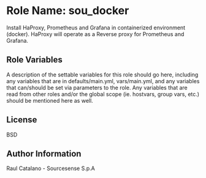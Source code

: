 Role Name: sou_docker
=========

Install HaProxy, Prometheus and Grafana in containerized environment (docker). 
HaProxy will operate as a Reverse proxy for Prometheus and Grafana.

Role Variables
--------------

A description of the settable variables for this role should go here, including any variables that are in defaults/main.yml, vars/main.yml, and any variables that can/should be set via parameters to the role. Any variables that are read from other roles and/or the global scope (ie. hostvars, group vars, etc.) should be mentioned here as well.

License
-------

BSD

Author Information
------------------

Raul Catalano - Sourcesense S.p.A